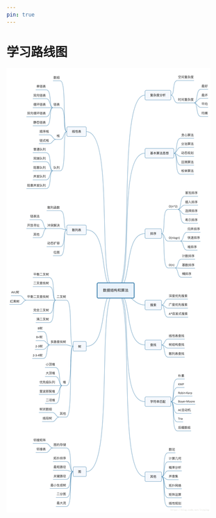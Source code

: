 ```yaml
---
pin: true
---
```

# 学习路线图


![20180925135349677](%E5%AD%A6%E4%B9%A0%E8%B7%AF%E7%BA%BF%E5%9B%BE.resource/20180925135349677.jpg)

